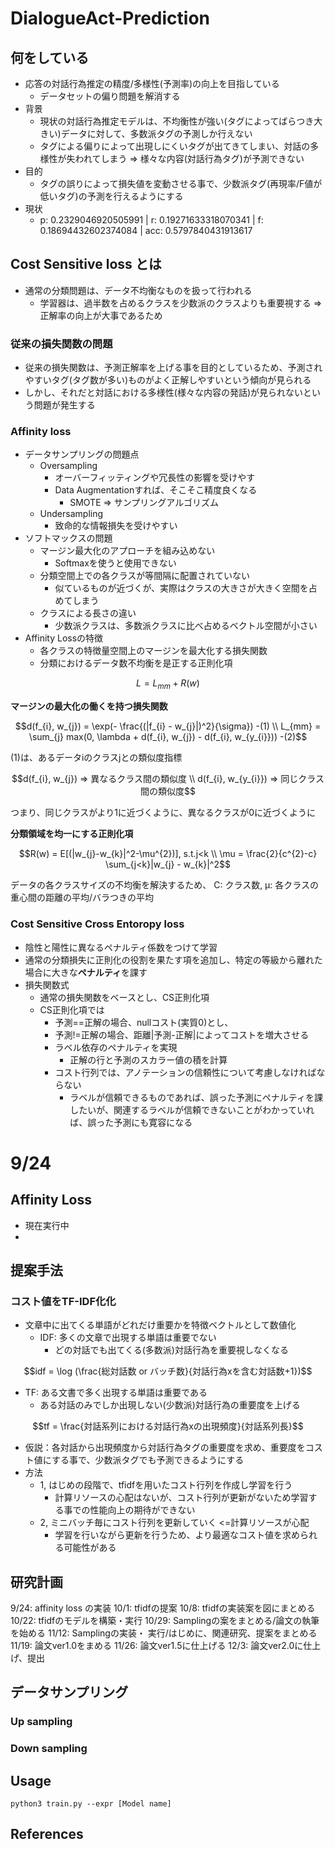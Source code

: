 # DialogueAct-Prediction

## 何をしている
+ 応答の対話行為推定の精度/多様性(予測率)の向上を目指している
  + データセットの偏り問題を解消する
+ 背景
  + 現状の対話行為推定モデルは、不均衡性が強い(タグによってばらつき大きい)データに対して、多数派タグの予測しか行えない
  + タグによる偏りによって出現しにくいタグが出てきてしまい、対話の多様性が失われてしまう => 様々な内容(対話行為タグ)が予測できない
+ 目的
  + タグの誤りによって損失値を変動させる事で、少数派タグ(再現率/F値が低いタグ)の予測を行えるようにする
+ 現状
  + p: 0.2329046920505991 | r: 0.19271633318070341 | f: 0.18694432602374084 | acc: 0.5797840431913617

## Cost Sensitive loss とは
+ 通常の分類問題は、データ不均衡なものを扱って行われる
  + 学習器は、過半数を占めるクラスを少数派のクラスよりも重要視する => 正解率の向上が大事であるため

### 従来の損失関数の問題
+ 従来の損失関数は、予測正解率を上げる事を目的としているため、予測されやすいタグ(タグ数が多い)ものがよく正解しやすいという傾向が見られる
+ しかし、それだと対話における多様性(様々な内容の発話)が見られないという問題が発生する


### Affinity loss
+ データサンプリングの問題点
  + Oversampling
    + オーバーフィッティングや冗長性の影響を受けやす
    + Data Augmentationすれば、そこそこ精度良くなる
      + SMOTE => サンプリングアルゴリズム
  + Undersampling
    + 致命的な情報損失を受けやすい
+ ソフトマックスの問題
  + マージン最大化のアプローチを組み込めない
    + Softmaxを使うと使用できない
  + 分類空間上での各クラスが等間隔に配置されていない
    + 似ているものが近づくが、実際はクラスの大きさが大きく空間を占めてしまう
  + クラスによる長さの違い
    + 少数派クラスは、多数派クラスに比べ占めるベクトル空間が小さい
+ Affinity Lossの特徴
  + 各クラスの特徴量空間上のマージンを最大化する損失関数
  + 分類におけるデータ数不均衡を是正する正則化項
```math
L = L_{mm} + R(w)
```
**マージンの最大化の働くを持つ損失関数**
```math
d(f_{i}, w_{j}) = \exp(- \frac{(|f_{i} - w_{j}|)^2}{\sigma}) -(1) \\
L_{mm} = \sum_{j} max(0, \lambda + d(f_{i}, w_{j}) - d(f_{i}, w_{y_{i}})) -(2)
```
(1)は、あるデータiのクラスjとの類似度指標
```math
d(f_{i}, w_{j}) => 異なるクラス間の類似度 \\
d(f_{i}, w_{y_{i}}) => 同じクラス間の類似度
```
つまり、同じクラスがより1に近づくように、異なるクラスが0に近づくように


**分類領域を均一にする正則化項**
```math
R(w) = E[(|w_{j}-w_{k}|^2-\mu^{2})], s.t.j<k \\
\mu = \frac{2}{c^{2}-c} \sum_{j<k}|w_{j} - w_{k}|^2
```
データの各クラスサイズの不均衡を解決するため、
C: クラス数,
μ: 各クラスの重心間の距離の平均/バラつきの平均


### Cost Sensitive Cross Entoropy loss
+ 陰性と陽性に異なるペナルティ係数をつけて学習
+ 通常の分類損失に正則化の役割を果たす項を追加し、特定の等級から離れた場合に大きな**ペナルティ**を課す
+ 損失関数式
  + 通常の損失関数をベースとし、CS正則化項
  + CS正則化項では
    + 予測==正解の場合、nullコスト(実質0)とし、
    + 予測!=正解の場合、距離|予測-正解|によってコストを増大させる
    + ラベル依存のペナルティを実現
      + 正解の行と予測のスカラー値の積を計算
    + コスト行列では、アノテーションの信頼性について考慮しなければならない
      + ラベルが信頼できるものであれば、誤った予測にペナルティを課したいが、関連するラベルが信頼できないことがわかっていれば、誤った予測にも寛容になる


# 9/24
## Affinity Loss
+ 現在実行中 
+ 
## 提案手法
### コスト値をTF-IDF化化
+ 文章中に出てくる単語がどれだけ重要かを特徴ベクトルとして数値化
  + IDF: 多くの文章で出現する単語は重要でない
    + どの対話でも出てくる(多数派)対話行為を重要視しなくなる
```math
idf = \log (\frac{総対話数 or バッチ数}{対話行為xを含む対話数+1})
```
  + TF: ある文書で多く出現する単語は重要である
    + ある対話のみでしか出現しない(少数派)対話行為の重要度を上げる
```math
tf = \frac{対話系列における対話行為xの出現頻度}{対話系列長}
```

+ 仮説：各対話から出現頻度から対話行為タグの重要度を求め、重要度をコスト値にする事で、少数派タグでも予測できるようにする
+ 方法
  + 1, はじめの段階で、tfidfを用いたコスト行列を作成し学習を行う
    + 計算リソースの心配はないが、コスト行列が更新がないため学習する事での性能向上の期待ができない
  + 2, ミニバッチ毎にコスト行列を更新していく <=計算リソースが心配
    + 学習を行いながら更新を行うため、より最適なコスト値を求められる可能性がある


## 研究計画
9/24: affinity loss の実装
10/1: tfidfの提案
10/8: tfidfの実装案を図にまとめる
10/22: tfidfのモデルを構築・実行
10/29: Samplingの案をまとめる/論文の執筆を始める
11/12: Samplingの実装・ 実行/はじめに、関連研究、提案をまとめる
11/19: 論文ver1.0をまめる
11/26: 論文ver1.5に仕上げる
12/3: 論文ver2.0に仕上げ、提出


## データサンプリング


### Up sampling 


### Down sampling




## Usage
```
python3 train.py --expr [Model name]
```


## References